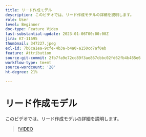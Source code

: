 ```yaml
---
title: リード作成モデル
description: このビデオでは、リード作成モデルの詳細を説明します。
role: User
level: Beginner
doc-type: Feature Video
last-substantial-update: 2023-01-06T00:00:00Z
jira: KT-11695
thumbnail: 347227.jpeg
exl-id: 7b6ca1ea-9cfe-4b3a-b4a0-a150cd7af0eb
feature: Attribution
source-git-commit: 2fb7fa9e72cc89f3ae867cbbc02fd62fb4b485e6
workflow-type: tm+mt
source-wordcount: '28'
ht-degree: 21%

---
```


# リード作成モデル

このビデオでは、リード作成モデルの詳細を説明します。

>[!VIDEO](https://video.tv.adobe.com/v/347227/?quality=12&learn=on)
